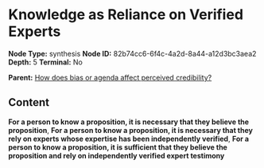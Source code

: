 # Knowledge as Reliance on Verified Experts

**Node Type:** synthesis
**Node ID:** 82b74cc6-6f4c-4a2d-8a44-a12d3bc3aea2
**Depth:** 5
**Terminal:** No

**Parent:** [How does bias or agenda affect perceived credibility?](how-does-bias-or-agenda-affect-perceived-credibility-antithesis-ddcd8362-6e5b-460b-8d69-ce0b5f0cfae6.md)

## Content

**For a person to know a proposition, it is necessary that they believe the proposition**, **For a person to know a proposition, it is necessary that they rely on experts whose expertise has been independently verified**, **For a person to know a proposition, it is sufficient that they believe the proposition and rely on independently verified expert testimony**
